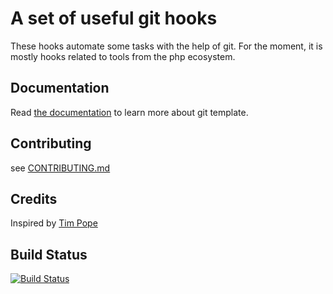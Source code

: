 # A set of useful git hooks

These hooks automate some tasks with the help of git.
For the moment, it is mostly hooks related to tools from the php ecosystem.

## Documentation

Read [the documentation][1] to learn more about git template.

## Contributing

see [CONTRIBUTING.md][2]

## Credits

Inspired by [Tim Pope][3]

## Build Status

[![Build Status][4]][5]

[1]: http://git-template.readthedocs.io
[2]: ./CONTRIBUTING.md
[3]: http://tbaggery.com/2011/08/08/effortless-ctags-with-git.html
[4]: https://travis-ci.org/greg0ire/git_template.png
[5]: https://travis-ci.org/greg0ire/git_template
